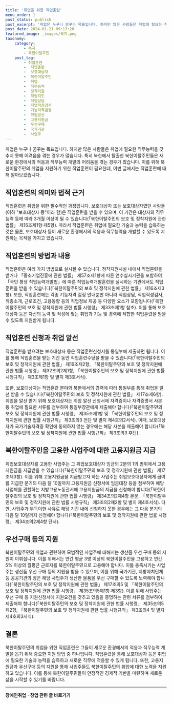 ```yaml
---
title: '취업을 위한 직업훈련'
menu_order: 1
post_status: publish
post_excerpt: '취업은 누구나 꿈꾸는 목표입니다. 하지만 많은 사람들은 취업에 필요한 직무능력을 갖추지 못해 어려움을 겪는 경우가 많습니다. 특히 북한에서 탈출한 북한이탈주민들은 새로운 환경에서의 적응과 직무능력 개발의 어려움을 겪는 경우가 많습니다. 이를 위해 북한이탈주민의 취업을 지원하기 위한 직업훈련이 필요한데, 이번 글에서는 직업훈련에 대해 알아보겠습니다.'
post_date: 2024-01-21 09:13:20
featured_image: _images/복지.png
taxonomy:
    category:
        - 복지
        - 북한이탈주민
    post_tag:
        - 취업훈련
        -  직업훈련
        -  보호대상자
        -  북한이탈주민
        -  취업
        -  직무능력
        -  정착지원
        -  직업지도
        -  직업상담
        -  직업적성검사
        -  기능자격검정
        -  취업알선
        -  고용지원금
        -  우선구매
        -  국가기관
        -  사업주
---
```



취업은 누구나 꿈꾸는 목표입니다. 하지만 많은 사람들은 취업에 필요한 직무능력을 갖추지 못해 어려움을 겪는 경우가 많습니다. 특히 북한에서 탈출한 북한이탈주민들은 새로운 환경에서의 적응과 직무능력 개발의 어려움을 겪는 경우가 많습니다. 이를 위해 북한이탈주민의 취업을 지원하기 위한 직업훈련이 필요한데, 이번 글에서는 직업훈련에 대해 알아보겠습니다.

## 직업훈련의 의미와 법적 근거

직업훈련은 취업을 위한 필수적인 과정입니다. 보호대상자 또는 보호대상자였던 사람들(이하 "보호대상자 등"이라 함)은 직업훈련을 받을 수 있으며, 이 기간은 대상자의 직무능력 등에 따라 3개월 이상이 될 수 있습니다(「북한이탈주민의 보호 및 정착지원에 관한 법률」 제16조제1항·제5항). 따라서 직업훈련은 취업에 필요한 기술과 능력을 습득하는 것은 물론, 보호대상자 등이 새로운 환경에서의 적응과 직무능력을 개발할 수 있도록 지원하는 목적을 가지고 있습니다.

## 직업훈련의 방법과 내용

직업훈련은 여러 가지 방법으로 실시될 수 있습니다. 정착지원시설 내에서 직업훈련을 받거나 「중소기업진흥에 관한 법률」 제57조제1항에 따른 연수실시기관을 포함하여 「국민 평생 직업능력개발법」에 따른 직업능력개발훈련을 실시하는 기관에서도 직업훈련을 받을 수 있습니다(「북한이탈주민의 보호 및 정착지원에 관한 법률」 제16조제3항). 또한, 직업훈련에는 각종 기능자격 검정 안내뿐만 아니라 직업상담, 직업적성검사, 직종소개, 근로조건, 고용동향 등의 직업정보 제공 등 다양한 요소가 포함됩니다(「북한이탈주민의 보호 및 정착지원에 관한 법률 시행령」 제33조제1항 참조). 이를 통해 보호대상자 등은 자신의 능력 및 적성에 맞는 취업과 기능 및 경력에 적합한 직업훈련을 받을 수 있도록 지원받게 됩니다.

## 직업훈련 신청과 취업 알선

직업훈련을 받으려는 보호대상자 등은 직업훈련신청서를 통일부에 제출하면 됩니다. 이를 통해 직업훈련을 받는 기간 동안 직업훈련수당을 받을 수 있습니다(「북한이탈주민의 보호 및 정착지원에 관한 법률」 제16조제2항, 「북한이탈주민의 보호 및 정착지원에 관한 법률 시행령」 제32조의2제1항, 「북한이탈주민의 보호 및 정착지원에 관한 법률 시행규칙」 제3조제1항 및 별지 제3호서식).

또한, 보호대상자는 직업훈련 분야와 북한에서의 경력에 따라 통일부를 통해 취업을 알선 받을 수 있습니다(「북한이탈주민의 보호 및 정착지원에 관한 법률」 제17조제6항). 취업을 알선 받기 위해 보호대상자는 취업 알선 신청서에 자격증이나 자격증명서 사본 등 취업에 필요한 서류를 첨부하여 통일부장관에게 제출해야 합니다(「북한이탈주민의 보호 및 정착지원에 관한 법률 시행령」 제35조제1항 및 「북한이탈주민의 보호 및 정착지원에 관한 법률 시행규칙」 제3조의3 전단 및 별지 제4호의2서식). 이때, 보호대상자가 국가기술자격증 확인에 동의하지 않는 경우에는 해당 사본을 제출해야 합니다(「북한이탈주민의 보호 및 정착지원에 관한 법률 시행규칙」 제3조의3 후단).

## 북한이탈주민을 고용한 사업주에 대한 고용지원금 지급

취업보호대상자를 고용한 사업주는 그 취업보호대상자 임금의 2분의 1의 범위에서 고용지원금을 지급받을 수 있습니다(「북한이탈주민의 보호 및 정착지원에 관한 법률」 제17조제3항). 이를 위해 고용지원금을 지급받고자 하는 사업주는 취업보호대상자에게 급여를 지급한 분기의 다음 달 10일까지 고용지원금 신청서에 임금대장 등을 첨부하여 해당 사업체를 관할하는 지방고용노동관서에 고용지원금의 지급을 신청해야 합니다(「북한이탈주민의 보호 및 정착지원에 관한 법률 시행령」 제34조의2제4항 본문, 「북한이탈주민의 보호 및 정착지원에 관한 법률 시행규칙」 제3조의2제2항 및 별지 제4호서식). 다만, 사업주가 부득이한 사유로 해당 기간 내에 신청하지 못한 경우에는 그 다음 분기의 다음 달 10일까지 신청해야 합니다(「북한이탈주민의 보호 및 정착지원에 관한 법률 시행령」 제34조의2제4항 단서).

## 우선구매 등의 지원

북한이탈주민의 취업과 관련하여 모범적인 사업주에 대해서는 생산품 우선 구매 등의 지원이 이뤄집니다. 이를 위해서는 연간 평균 3명 이상의 북한이탈주민을 고용하고 연간 5% 이상의 월평균 근로자를 북한이탈주민으로 고용해야 합니다. 이를 충족시키는 사업주는 생산품 우선 구매 등의 지원을 받을 수 있으며, 이를 위해 국가기관, 지방자치단체 등 공공기관의 장은 해당 사업주가 생산한 물품을 우선 구매할 수 있도록 노력해야 합니다(「북한이탈주민의 보호 및 정착지원에 관한 법률」 제17조의5 및 「북한이탈주민의 보호 및 정착지원에 관한 법률 시행령」 제35조의5제1항∙제3항). 이를 위해 사업주는 우선 구매 등 지원신청서에 지원요건을 갖추고 있음을 증명하는 관련 서류를 첨부하여 제출해야 합니다(「북한이탈주민의 보호 및 정착지원에 관한 법률 시행령」 제35조의5제2항, 「북한이탈주민의 보호 및 정착지원에 관한 법률 시행규칙」 제3조의4 및 별지 제4호의3서식).

## 결론

북한이탈주민의 취업을 위한 직업훈련은 그들이 새로운 환경에서의 적응과 직무능력 개발을 돕기 위해 중요한 지원 방법 중 하나입니다. 직업훈련을 통해 보호대상자 등은 취업에 필요한 기술과 능력을 습득하고 새로운 직무에 적응할 수 있게 됩니다. 또한, 고용지원금과 우선구매 등의 지원을 통해 사업주들도 북한이탈주민의 취업에 대한 노력을 지원하고 있습니다. 이를 통해 북한이탈주민들이 안정적인 경제적 기반을 마련하며 새로운 삶을 시작할 수 있기를 바랍니다.


<!-- wp:separator -->
<hr class="wp-block-separator has-alpha-channel-opacity"/>
<!-- /wp:separator -->

<!-- wp:group {"backgroundColor":"base","layout":{"type":"constrained"}} -->
<div class="wp-block-group has-base-background-color has-background"><!-- wp:paragraph {"align":"center","fontSize":"medium"} -->
<p class="has-text-align-center has-large-font-size"><strong>장애인취업ㆍ창업 관련 글 바로가기</strong></p>
<!-- /wp:paragraph -->


<!-- wp:latest-posts
{"categories":[{"id":12749,"count":19,"description":"","link":"https://uknowlaw.com/category/%ec%9e%a5%ec%95%a0%ec%9d%b8%ec%b7%a8%ec%97%85%e3%86%8d%ec%b0%bd%ec%97%85/","name":"장애인취업ㆍ창업","slug":"장애인취업ㆍ창업","taxonomy":"category","parent":0,"meta":[],"_links":{"self":[{"href":"https://uknowlaw.com/wp-json/wp/v2/categories/12749"}],"collection":[{"href":"https://uknowlaw.com/wp-json/wp/v2/categories"}],"about":[{"href":"https://uknowlaw.com/wp-json/wp/v2/taxonomies/category"}],"wp:post_type":[{"href":"https://uknowlaw.com/wp-json/wp/v2/posts?categories=12749"}],"curies":[{"name":"wp","href":"https://api.w.org/{rel}","templated":true}]}}],"postsToShow":100,"excerptLength":28,"postLayout":"grid","columns":2,"featuredImageAlign":"left","featuredImageSizeSlug":"large","fontSize":"small"} /--></div>
<!-- /wp:group -->